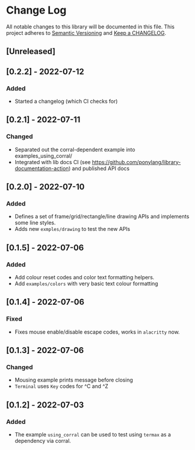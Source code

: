 # Change Log

All notable changes to this library will be documented in this file. This project adheres to [Semantic Versioning](http://semver.org/) and [Keep a CHANGELOG](http://keepachangelog.com/).

## [Unreleased]

## [0.2.2] - 2022-07-12

### Added

* Started a changelog (which CI checks for)

## [0.2.1] - 2022-07-11

### Changed

* Separated out the corral-dependent example into examples_using_corral/
* Integrated with lib docs CI (see https://github.com/ponylang/library-documentation-action) and published API docs

## [0.2.0] - 2022-07-10

### Added

* Defines a set of frame/grid/rectangle/line drawing APIs and implements some line styles.
* Adds new `exmples/drawing` to test the new APIs

## [0.1.5] - 2022-07-06

### Added

* Add colour reset codes and color text formatting helpers.
* Add `examples/colors` with very basic text colour formatting

## [0.1.4] - 2022-07-06

### Fixed

* Fixes mouse enable/disable escape codes, works in `alacritty` now.

## [0.1.3] - 2022-07-06

### Changed

* Mousing example prints message before closing
* `Terminal` uses `Key` codes for ^C and ^Z

## [0.1.2] - 2022-07-03

### Added

* The example `using_corral` can be used to test using `termax` as a dependency via corral.
